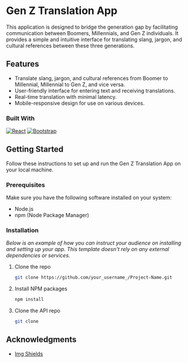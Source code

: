 # Gen Z Translation App

This application is designed to bridge the generation gap by facilitating communication between Boomers, Millennials, and Gen Z individuals. It provides a simple and intuitive interface for translating slang, jargon, and cultural references between these three generations.

## Features

- Translate slang, jargon, and cultural references from Boomer to Millennial, Millennial to Gen Z, and vice versa.
- User-friendly interface for entering text and receiving translations.
- Real-time translation with minimal latency.
- Mobile-responsive design for use on various devices.

### Built With

[![React][React.js]][React-url]
[![Bootstrap][Bootstrap.com]][Bootstrap-url]

## Getting Started

Follow these instructions to set up and run the Gen Z Translation App on your local machine.

### Prerequisites

Make sure you have the following software installed on your system:

- Node.js
- npm (Node Package Manager)

### Installation

*Below is an example of how you can instruct your audience on installing and setting up your app. This template doesn't rely on any external dependencies or services.*

1. Clone the repo

   ```sh
   git clone https://github.com/your_username_/Project-Name.git
   ```

2. Install NPM packages

   ```sh
   npm install
   ```

3. Clone the API repo

   ```sh
   git clone
   ```

## Acknowledgments

- [Img Shields](https://shields.io)

[React.js]: https://img.shields.io/badge/React-20232A?style=for-the-badge&logo=react&logoColor=61DAFB
[React-url]: https://reactjs.org/
[Bootstrap.com]: https://img.shields.io/badge/Bootstrap-563D7C?style=for-the-badge&logo=bootstrap&logoColor=white
[Bootstrap-url]: https://getbootstrap.com